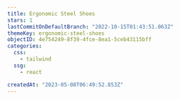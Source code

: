 ```yaml
---
title: Ergonomic Steel Shoes
stars: 1
lastCommitOnDefaultBranch: "2022-10-15T01:43:51.063Z"
themeKey: ergonomic-steel-shoes
objectID: 4e754249-8f39-4fce-8ea1-5ceb43115bff
categories:
  css:
    - tailwind
  ssg:
    - react

createdAt: "2023-05-08T06:49:52.853Z"
---
```

